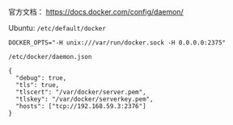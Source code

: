 官方文档： https://docs.docker.com/config/daemon/



Ubuntu: `/etc/default/docker` 

```
DOCKER_OPTS="-H unix:///var/run/docker.sock -H 0.0.0.0:2375"
```



`/etc/docker/daemon.json`

```
{
  "debug": true,
  "tls": true,
  "tlscert": "/var/docker/server.pem",
  "tlskey": "/var/docker/serverkey.pem",
  "hosts": ["tcp://192.168.59.3:2376"]
}
```



